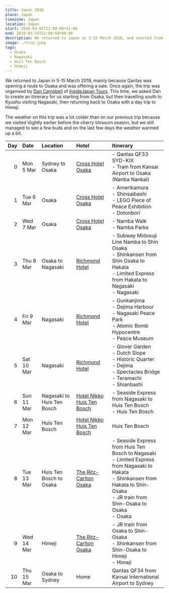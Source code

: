 ```yaml
---
title: Japan 2018
place: Japan
timezone: Japan
location: Japan
start: 2018-03-05T22:00:00+11:00
end: 2018-03-15T22:00:59+00:00
description: We returned to Japan in 5-15 March 2018, and started from Osaka, then south to Kyushu visiting Nagasaki, ending with a day trip to Himeji.
image: ./trip.jpeg
tags:
  - Osaka
  - Nagasaki
  - Huis Ten Bosch
  - Himeji
---
```


We returned to Japan in 5-15 March 2018, mainly because Qantas was opening a route to Osaka and was offering a sale. Once again, the trip was organised by [Dan Campbell][1] of [InsideJapan Tours][2]. This time, we asked Dan to create an itinerary for us starting from Osaka, but then travelling south to Kyushu visiting Nagasaki, then returning back to Osaka with a day trip to Himeji.

The weather on this trip was a lot colder than on our previous trip because we visited slightly earlier before the cherry blossom season, but we still managed to see a few buds and on the last few days the weather warmed up a bit.

| Day | Date       | Location                   | Hotel                           | Itinerary                                                                                                                                                                                          |
| --: | :--------- | :------------------------- | :------------------------------ | :------------------------------------------------------------------------------------------------------------------------------------------------------------------------------------------------- |
|   0 | Mon 5 Mar  | Sydney to Osaka            | [Cross Hotel Osaka][3]          | - Qantas QF33 SYD-KIX<br />- Train from Kansai Airport to Osaka (Nanba Nankai)                                                                                                                     |
|   1 | Tue 6 Mar  | Osaka                      | [Cross Hotel Osaka][3]          | - Amerikamura<br />- Shinsaibashi<br />- LEGO Piece of Peace Exhibition<br />- Dotonbori                                                                                                           |
|   2 | Wed 7 Mar  | Osaka                      | [Cross Hotel Osaka][3]          | - Namba Walk<br />- Namba Parks                                                                                                                                                                    |
|   3 | Thu 8 Mar  | Osaka to Nagasaki          | [Richmond Hotel][4]             | - Subway Midosuji Line Namba to Shin Osaka<br />- Shinkansen from Shin Osaka to Hakata<br />- Limited Express from Hakata to Nagasaki<br />- Nagasaki                                              |
|   4 | Fri 9 Mar  | Nagasaki                   | [Richmond Hotel][4]             | - Gunkanjima<br />- Dejima Harbour<br />- Nagasaki Peace Park<br />- Atomic Bomb Hypocentre<br />- Peace Museum                                                                                    |
|   5 | Sat 10 Mar | Nagasaki                   | [Richmond Hotel][4]             | - Glover Garden<br />- Dutch Slope<br />- Historic Quarter<br />- Dejima<br />- Spectacles Bridge<br />- Teramachi<br />- Shianbashi                                                               |
|   6 | Sun 11 Mar | Nagasaki to Huis Ten Bosch | [Hotel Nikko Huis Ten Bosch][5] | - Seaside Express from Nagasaki to Huis Ten Bosch<br />- Huis Ten Bosch                                                                                                                            |
|   7 | Mon 12 Mar | Huis Ten Bosch             | [Hotel Nikko Huis Ten Bosch][5] | Huis Ten Bosch                                                                                                                                                                                     |
|   8 | Tue 13 Mar | Huis Ten Bosch to Osaka    | [The Ritz-Carlton Osaka][6]     | - Seaside Express from Huis Ten Bosch to Nagasaki<br />- Limited Express from Nagasaki to Hakata<br />- Shinkansen from Hakata to Shin-Osaka<br />- JR train from Shin-Osaka to Osaka<br />- Osaka |
|   9 | Wed 14 Mar | Himeji                     | [The Ritz-Carlton Osaka][6]     | - JR train from Osaka to Shin-Osaka<br />- Shinkansen from Shin-Osaka to Himeji<br />- Himeji                                                                                                      |
|  10 | Thu 15 Mar | Osaka to Sydney            | Home                            | Qantas QF34 from Kansai International Airport to Sydney                                                                                                                                            |

[1]: https://www.insidejapantours.com/about-us/staff-profiles/travel-consultants/139/dan-campbell/
[2]: https://www.insidejapantours.com
[3]: https://osaka.crosshotel.com/
[4]: http://nagasaki.richmondhotel.jp/
[5]: https://www.okura-nikko.com/japan/nagasaki/hotel-nikko-huis-ten-bosch/
[6]: http://www.ritzcarlton.com/en/hotels/japan/osaka
